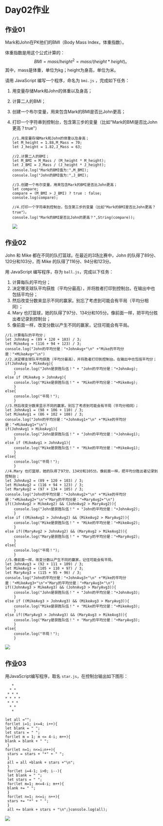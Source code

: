 # Day02作业



## 作业01

Mark和John在PK他们的BMI（Body Mass Index，体重指数）。

体重指数是用这个公式计算的：
$$
BMI = mass / height^2 = mass / (height * height)。
$$
其中，mass是体重，单位为kg；height为身高，单位为米。

请用 JavaScript 编写一个程序，命名为 `bmi.js` ，完成如下任务：

1. 用变量存储Mark和John的体重以及身高；

2. 计算二人的BMI；

3. 创建一个布尔变量，用来包含Mark的BMI是否比John更高；

4. 打印一个字符串到控制台，包含第三步的变量（比如"Mark的BMI是否比John更高？true"）

   ```
   //1.用变量存储Mark和John的体重以及身高；
   let M_height = 1.88,M_Mass = 70;
   let J_height = 1.82,J_Mass = 63;
   
   //2.计算二人的BMI；
   let M_BMI = M_Mass / (M_height * M_height);
   let J_BMI = J_Mass / (J_height * J_height);
   console.log("Mark的BMI值为:",M_BMI);
   console.log("John的BMI值为:",J_BMI);
   
   //3.创建一个布尔变量，用来包含Mark的BMI是否比John更高；
   let compare;
   compare = (M_BMI > J_BMI) ? true : false;
   console.log(compare);
   
   //4.打印一个字符串到控制台，包含第三步的变量（比如"Mark的BMI是否比John更高？true"）。
   console.log("Mark的BMI是否比John的更高？",String(compare));
   ```

   ![](C:\Users\11\AppData\Roaming\Typora\typora-user-images\image-20201010230215142.png)

## 作业02

John 和 Mike 都在不同的队打篮球。在最近的3场比赛中，John 的队得了89分、120分和103分，而 Mike 的队得了116分、94分和123分。

用 JavaScript 编写程序，存为 `ball.js`，完成以下任务：

1. 计算每队的平均分；
2. 决定哪支球队平均获胜（平均分最高），并将胜者打印到控制台。在输出中也包括平均分；
3. 然后改变分数来显示不同的赢家。别忘了考虑到可能会有平局（平均分相同）；
4. Mary 也打篮球，她的队得了97分、134分和105分。像前面一样，把平均分胜出者记录到控制台；
5. 像前面一样，改变分数以产生不同的赢家，记住可能会有平局。

```
//1.计算每队的平均分；
let JohnAvg = (89 + 120 + 103) / 3;
let MikeAvg = (116 + 94 + 123) / 3;
console.log("John的平均分是："+JohnAvg+"\n" +"Mike的平均分是："+MikeAvg+"\n")
//2.决定哪支球队平均获胜（平均分最高），并将胜者打印到控制台。在输出中也包括平均分；
if(JohnAvg > MikeAvg){    
    console.log("John是获胜队伍！" + "John的平均分是："+JohnAvg);
    }
else if (MikeAvg > JohnAvg){   
    console.log("Mike是获胜队伍！" + "Mike的平均分是："+MikeAvg);
    }
else{   
    console.log("平局！");
    }
//3.然后改变分数来显示不同的赢家。别忘了考虑到可能会有平局（平均分相同）；
let JohnAvg1 = (98 + 106 + 110) / 3;
let MikeAvg1 = (86 + 102 + 108) / 3;
console.log("John的平均分是："+JohnAvg1+"\n" +"Mike的平均分是："+MikeAvg1+"\n")
if(JohnAvg1 > MikeAvg1){    
    console.log("John是获胜队伍！" + "John的平均分是："+JohnAvg1);
    }
else if (MikeAvg1 > JohnAvg1){    
    console.log("Mike是获胜队伍！" + "Mike的平均分是："+MikeAvg1);
    }
else{   
    console.log("平局！");
    }
//4.Mary 也打篮球，她的队得了97分、134分和105分。像前面一样，把平均分胜出者记录到控制台；
let JohnAvg2 = (89 + 120 + 103) / 3;
let MikeAvg2 = (116 + 94 + 123) / 3;
let MaryAvg2 = (97 + 134 + 105) / 3;
console.log("John的平均分是："+JohnAvg2+"\n" +"Mike的平均分是："+MikeAvg2+"\n"+"Mary的平均分是："+MaryAvg2+"\n")
if((JohnAvg2 > MikeAvg2) && (JohnAvg2 > MaryAvg2)){    
    console.log("John是获胜队伍！" + "John的平均分是："+JohnAvg2);
    }
else if ((MikeAvg2 > JohnAvg2) && (MikeAvg2 > MaryAvg2)){   
    console.log("Mike是获胜队伍！" + "Mike的平均分是："+MikeAvg2);
    }
else if((MaryAvg2 > JohnAvg2) && (MaryAvg2 > MikeAvg2)){  
    console.log("Mary是获胜队伍！" + "Mary的平均分是："+MaryAvg2);
    }
else{   
    console.log("平局！");
    }
//5.像前面一样，改变分数以产生不同的赢家，记住可能会有平局。
let JohnAvg3 = (92 + 111 + 109) / 3;
let MikeAvg3 = (105 + 110 + 97) / 3;
let MaryAvg3 = (115 + 95 + 96) / 3;
console.log("John的平均分是："+JohnAvg3+"\n" +"Mike的平均分是："+MikeAvg3+"\n"+"Mary的平均分是："+MaryAvg3+"\n")
if((JohnAvg3 > MikeAvg3) && (JohnAvg3 > MaryAvg3)){    
    console.log("John是获胜队伍！" + "John的平均分是："+JohnAvg3);
    }
else if ((MikeAvg3 > JohnAvg3) && (MikeAvg3 > MaryAvg3)){   
    console.log("Mike是获胜队伍！" + "Mike的平均分是："+MikeAvg3);
    }
else if((MaryAvg3 > JohnAvg3) && (MaryAvg3 > MikeAvg3)){  
    console.log("Mary是获胜队伍！" + "Mary的平均分是："+MaryAvg3);
    }
else{   
    console.log("平局！");
    }
```

![](C:\Users\11\AppData\Roaming\Typora\typora-user-images\image-20201010235044417.png)

## 作业03

用JavaScript编写程序，取名 `star.js`，在控制台输出如下图形：

```
   *
  * *
 * * *
* * * *
 * * *
  * *
   *
```

```
let all ="";
for(let i=1; i<=4; i++){    
let blank = " ";    
let stars = " ";   
for(let m = 1; m <= 4-i; m++){
blank = blank + " ";
 }
for(let n=1; n<=i;n++){
 stars = stars + "*" + " ";
 }    
 all = all +blank + stars +"\n";
 }
 for(let i=4-1; i>0; i--){    
 let blank = " ";    
 let stars = " ";    
 for(let m=1; m<=4-i; m++){        
 blank += " ";    
 }    
 for(let n=1; n<=i; n++){        
 stars += "*" + " ";    
 }     
 all += blank + stars + "\n";}console.log(all);
```

![](C:\Users\11\AppData\Roaming\Typora\typora-user-images\image-20201010235428823.png)